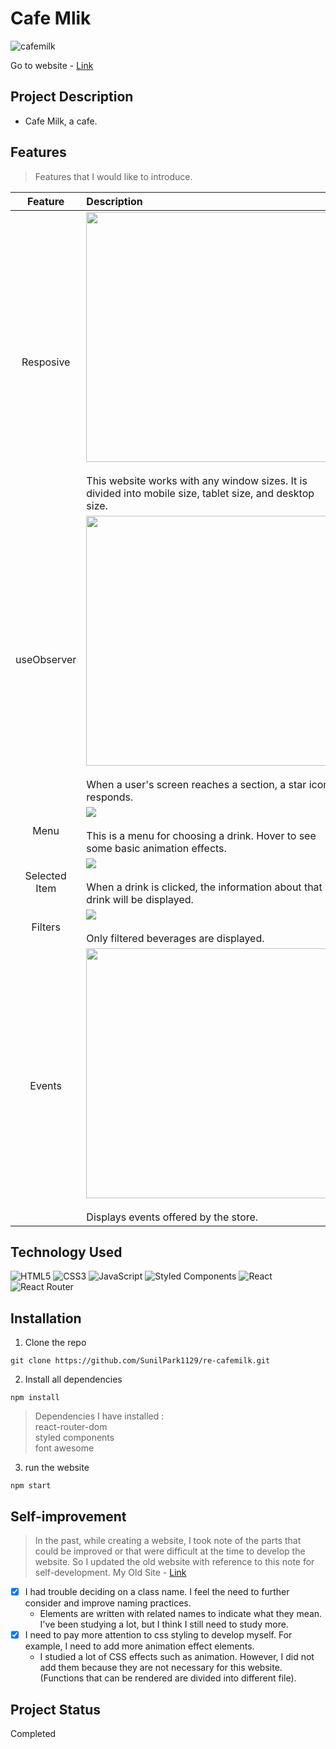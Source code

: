 # Cafe Mlik
![cafemilk](https://user-images.githubusercontent.com/106734133/209862707-de6ed793-557c-44f5-871d-7fabc4013247.jpg)

Go to website - [Link](https://sp-cafemilk.netlify.app)

## Project Description

- Cafe Milk, a cafe.

## Features
> Features that I would like to introduce.

|Feature|Description|
|:--:|:--|
|Resposive|<img src="https://user-images.githubusercontent.com/106734133/209862823-2954208e-0e86-4a4a-ae5a-7bc847570c25.jpg" height="400"><br><br>This website works with any window sizes. It is divided into mobile size, tablet size, and desktop size.|
|useObserver|<img src="https://user-images.githubusercontent.com/106734133/209863002-49ecf021-ecdb-46f9-9c99-9fa6b5f86970.jpg" height="400"><br><br>When a user's screen reaches a section, a star icon responds.|
|Menu|<img src="https://user-images.githubusercontent.com/106734133/209863160-d63c6570-4616-4cd3-ad34-f355140e49af.jpg"><br><br>This is a menu for choosing a drink. Hover to see some basic animation effects.|
|Selected Item|<img src="https://user-images.githubusercontent.com/106734133/209863231-86a0e195-fe78-40fc-b036-11bee1a338ba.jpg"><br><br>When a drink is clicked, the information about that drink will be displayed.|
|Filters|<img src="https://user-images.githubusercontent.com/106734133/209863349-05e4d186-39e0-4255-b6fa-1da7797e1888.jpg"><br><br>Only filtered beverages are displayed.|
|Events|<img src="https://user-images.githubusercontent.com/106734133/209863500-b1988abc-c2ff-4e3e-84d6-ef6bd9df563e.jpg" height="400"><br><br>Displays events offered by the store.|

## Technology Used

![HTML5](https://img.shields.io/badge/html5-%23E34F26.svg?style=for-the-badge&logo=html5&logoColor=white) ![CSS3](https://img.shields.io/badge/css3-%231572B6.svg?style=for-the-badge&logo=css3&logoColor=white) ![JavaScript](https://img.shields.io/badge/javascript-%23323330.svg?style=for-the-badge&logo=javascript&logoColor=%23F7DF1E) ![Styled Components](https://img.shields.io/badge/styled--components-DB7093?style=for-the-badge&logo=styled-components&logoColor=white) ![React](https://img.shields.io/badge/react-%2320232a.svg?style=for-the-badge&logo=react&logoColor=%2361DAFB) ![React Router](https://img.shields.io/badge/React_Router-CA4245?style=for-the-badge&logo=react-router&logoColor=white)


## Installation
1. Clone the repo
```
git clone https://github.com/SunilPark1129/re-cafemilk.git
```
2. Install all dependencies
```
npm install
```
> Dependencies I have installed :<br>react-router-dom<br> styled components<br> font awesome<br> 

3. run the website
```
npm start
```

## Self-improvement
> In the past, while creating a website, I took note of the parts that could be improved or that were difficult at the time to develop the website.
So I updated the old website with reference to this note for self-development. My Old Site - [Link](https://github.com/SunilPark1129/spotless)

- [x] I had trouble deciding on a class name. I feel the need to further consider and improve naming practices.
  - Elements are written with related names to indicate what they mean. I've been studying a lot, but I think I still need to study more.
- [x] I need to pay more attention to css styling to develop myself. For example, I need to add more animation effect elements.
  - I studied a lot of CSS effects such as animation. However, I did not add them because they are not necessary for this website.
(Functions that can be rendered are divided into different file).

## Project Status
Completed
